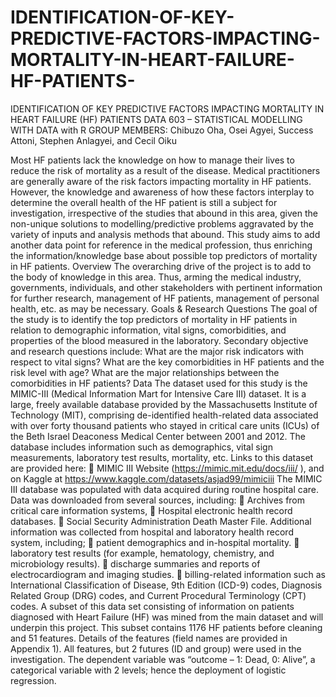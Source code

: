 # IDENTIFICATION-OF-KEY-PREDICTIVE-FACTORS-IMPACTING-MORTALITY-IN-HEART-FAILURE-HF-PATIENTS-
IDENTIFICATION OF KEY PREDICTIVE FACTORS IMPACTING MORTALITY IN HEART
FAILURE (HF) PATIENTS DATA 603 – STATISTICAL MODELLING WITH DATA with R
GROUP MEMBERS: Chibuzo Oha, Osei Agyei, Success Attoni, Stephen Anlagyei, and Cecil Oiku 

Most HF patients lack the knowledge on how to manage their lives to reduce the risk of mortality as a result of the disease. Medical practitioners are generally aware of the risk factors impacting mortality in HF patients. However, the knowledge and awareness of how these factors interplay to determine the overall health of the HF patient is still a subject for investigation, irrespective of the studies that abound in this area, given the non-unique solutions to modelling/predictive problems aggravated by the variety of inputs and analysis methods that abound. This study aims to add another data point for reference in the medical profession, thus enriching the information/knowledge base about possible top predictors of mortality in HF patients.
Overview
The overarching drive of the project is to add to the body of knowledge in this area. Thus, arming the medical industry, governments, individuals, and other stakeholders with pertinent information for further research, management of HF patients, management of personal health, etc. as may be necessary.
Goals & Research Questions
The goal of the study is to identify the top predictors of mortality in HF patients in relation to demographic information, vital signs, comorbidities, and properties of the blood measured in the laboratory.
Secondary objective and research questions include:
 What are the major risk indicators with respect to vital signs?
What are the key comorbidities in HF patients and the risk level with age?
What are the major relationships between the comorbidities in HF patients?
Data
The dataset used for this study is the MIMIC-III (Medical Information Mart for Intensive Care III) dataset. It is a large,
freely available database provided by the Massachusetts Institute of Technology (MIT), comprising de-identified health-related data associated with over forty thousand patients who stayed in critical care units (ICUs) of the Beth Israel Deaconess Medical Center between 2001 and 2012. The database includes information such as demographics, vital sign measurements, laboratory test results, mortality, etc. Links to this dataset are provided here:
 MIMIC III Website (https://mimic.mit.edu/docs/iii/ ), and on Kaggle at https://www.kaggle.com/datasets/asjad99/mimiciii
The MIMIC III database was populated with data acquired during routine hospital care. Data was downloaded from several sources, including:
 Archives from critical care information systems,
 Hospital electronic health record databases.
 Social Security Administration Death Master File.
Additional information was collected from hospital and laboratory health record system, including;
 patient demographics and in-hospital mortality.
 laboratory test results (for example, hematology, chemistry, and microbiology results).
 discharge summaries and reports of electrocardiogram and imaging studies.
 billing-related information such as International Classification of Disease, 9th Edition (ICD-9) codes, Diagnosis
Related Group (DRG) codes, and Current Procedural Terminology (CPT) codes.
A subset of this data set consisting of information on patients diagnosed with Heart Failure (HF) was mined from the main dataset and will underpin this project. This subset contains 1176 HF patients before cleaning and 51 features. Details of the features (field names are provided in Appendix 1). All features, but 2 futures (ID and group) were used in the investigation. The dependent variable was “outcome – 1: Dead, 0: Alive”, a categorical variable with 2 levels; hence the deployment of logistic regression.
